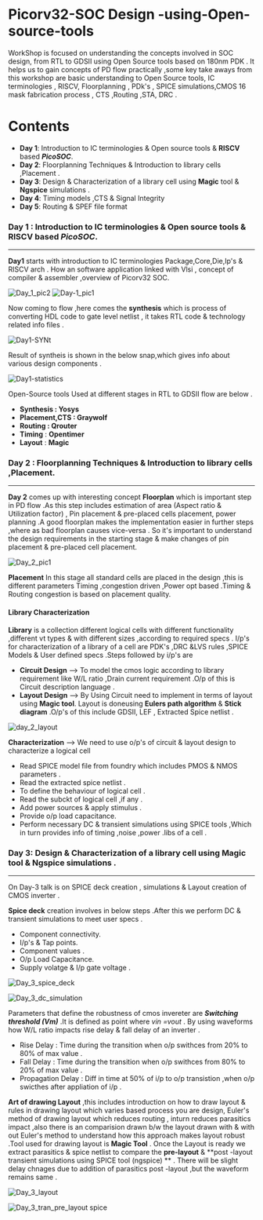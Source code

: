 # Picorv32-SOC Design -using-Open-source-tools

WorkShop is focused on understanding the concepts involved in SOC design, 
from RTL to GDSII using Open Source tools based on 180nm PDK .
It helps us to gain concepts of PD flow practically ,some key take aways 
from this workshop are basic understanding to Open Source tools, IC terminologies ,
RISCV, Floorplanning , PDk's , SPICE simulations,CMOS 16 mask fabrication process ,
CTS ,Routing ,STA, DRC .

# Contents
- **Day 1**: Introduction to IC terminologies & Open source tools & **RISCV** based ***PicoSOC***. 
- **Day 2**: Floorplanning Techniques & Introduction to library cells ,Placement .
- **Day 3**: Design & Characterization of a library cell using **Magic** tool & **Ngspice** simulations .
- **Day 4**: Timing models ,CTS & Signal Integrity 
- **Day 5**: Routing & SPEF file format 

### Day 1 : Introduction to IC terminologies & Open source tools & **RISCV** based ***PicoSOC***.
____

**Day1** starts with introduction to IC terminologies Package,Core,Die,Ip's & RISCV arch .
How an software  application linked with Vlsi , concept of compiler & assembler ,overview of Picorv32 SOC.

![Day_1_pic2](https://user-images.githubusercontent.com/74585082/99905038-67cc0b80-2cf4-11eb-885c-ec72aa299739.PNG)
![Day-1_pic1](https://user-images.githubusercontent.com/74585082/99904981-0ad05580-2cf4-11eb-88df-3d77966bb8aa.PNG)

Now coming to flow ,here comes the **synthesis** which is process of converting HDL code to gate level netlist , it takes RTL code & technology related info files .

![Day1-SYNt](https://user-images.githubusercontent.com/74585082/99905720-acf23c80-2cf8-11eb-82eb-b40b68dc3568.PNG)

Result of syntheis is shown in the below snap,which gives info about various design components .

![Day1-statistics](https://user-images.githubusercontent.com/74585082/99905772-edea5100-2cf8-11eb-9e63-8de0ddb2a51e.PNG)

Open-Source tools Used at different stages in RTL to GDSII flow are below .
- **Synthesis     : Yosys**
- **Placement,CTS : Graywolf** 
- **Routing       : Qrouter**
- **Timing**      : **Opentimer**
- **Layout**      : **Magic**

### Day 2 : Floorplanning Techniques & Introduction to library cells ,Placement.
____

**Day 2** comes up with interesting concept **Floorplan** which is important step in PD flow .As this step includes estimation of area (Aspect ratio & Utilization factor) ,
Pin placement & pre-placed cells placement, power planning .A good floorplan makes the implementation easier in further steps ,where as bad floorplan causes vice-versa .
So it's important to understand the design requirements in the starting stage & make changes of pin placement & pre-placed cell placement.

![Day_2_pic1](https://user-images.githubusercontent.com/74585082/99907931-97cfda80-2d05-11eb-9900-24a60710c481.PNG)

**Placement**
In this stage all standard cells are placed in the design ,this is different parameters Timing ,congestion driven ,Power opt based .Timing & Routing congestion is based on placement quality. 


#### Library Characterization 

**Library** is a collection different logical cells with different functionality ,different vt types & with different sizes ,according to required specs .
I/p's for characterization of a library of a cell are PDK's ,DRC &LVS rules ,SPICE Models & User defined specs .Steps followed by i/p's are 

- **Circuit Design** --> To model the cmos logic according to library requirement like W/L ratio ,Drain current requirement .O/p of this is Circuit description language .
- **Layout Design**  --> By Using Circuit need to implement in terms of layout using **Magic tool**. Layout is doneusing **Eulers path algorithm** & **Stick diagram** .O/p's of this include GDSII, LEF , Extracted Spice netlist .

![day_2_layout](https://user-images.githubusercontent.com/74585082/99913836-e0948d00-2d1f-11eb-8275-54eaf6fc02f3.PNG)


**Characterization** --> We need to use o/p's of circuit & layout design to characterize a logical cell 
 - Read SPICE model file from foundry which includes PMOS & NMOS parameters .
 - Read the extracted spice netlist .
 - To define the behaviour of logical cell .
 - Read the subckt of logical cell ,if any .
 - Add power sources & apply stimulus .
 - Provide o/p load capacitance.
 - Perform necessary DC & transient simulations using SPICE tools ,Which in turn provides info of timing ,noise ,power .libs of a cell .

### Day 3: Design & Characterization of a library cell using Magic tool & Ngspice simulations .
____

On Day-3 talk is on SPICE deck creation , simulations & Layout creation of CMOS inverter .

 **Spice deck** creation involves in below steps .After this we perform DC & transient simulations to meet user specs .
- Component connectivity.
- I/p's & Tap points.
- Component values .
- O/p Load Capacitance.
- Supply volatge & I/p gate voltage .

![Day_3_spice_deck](https://user-images.githubusercontent.com/74585082/99931989-a4dbe080-2d7c-11eb-855c-8b3d71a05f88.PNG)

![Day_3_dc_simulation](https://user-images.githubusercontent.com/74585082/99932006-af967580-2d7c-11eb-903e-171c000da7df.PNG)

Parameters that define the robustness of cmos invereter are ***Switching threshold (Vm)*** .It is defined as point where *vin =vout* . By using waveforms how W/L ratio impacts rise delay & fall delay of an inverter .

- Rise Delay : Time during the transition when o/p swithces from 20% to 80% of max value .
- Fall Delay : Time during the transition when o/p swithces from 80% to 20% of max value .
- Propagation Delay : Diff in time at 50% of i/p to o/p transistion ,when o/p swicthes after appliation of i/p .

**Art of drawing Layout** ,this includes introduction on how to draw layout & rules in drawing layout which varies based process you are design, Euler's method of drawing layout which reduces routing , inturn reduces parasitics impact ,also there is an comparision drawn b/w the layout drawn with & with out Euler's method to understand how this approach makes layout robust .Tool used for drawing layout is **Magic Tool** . Once the Layout is ready we extract parasitics & spice netlist to compare the **pre-layout** & **post -layout transient simulations using SPICE tool (ngspice) ** . There will be slight delay chnages due to addition of parasitics post -layout ,but the waveform remains same .

![Day_3_layout](https://user-images.githubusercontent.com/74585082/99935377-91ce0e00-2d86-11eb-8525-e7b4ff8e94b2.PNG)

![Day_3_tran_pre_layout spice](https://user-images.githubusercontent.com/74585082/99932001-aad1c180-2d7c-11eb-9a01-0d825ec14f34.PNG)
















